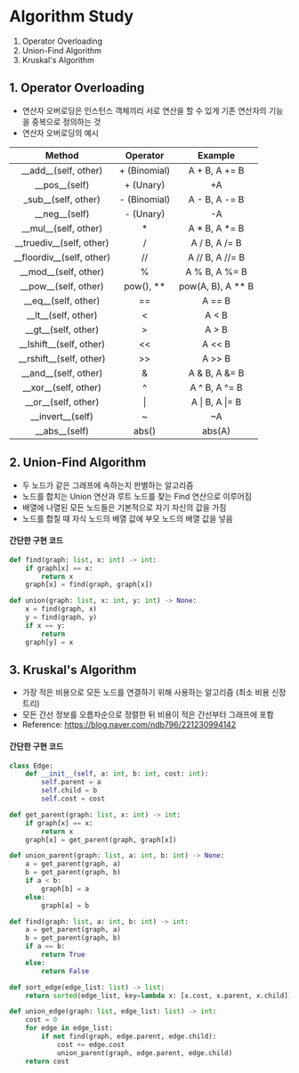 # Algorithm Study
1. Operator Overloading
2. Union-Find Algorithm
3. Kruskal's Algorithm

## 1. Operator Overloading
- 연산자 오버로딩은 인스턴스 객체끼리 서로 연산을 할 수 있게 기존 연산자의 기능을 중복으로 정의하는 것
- 연산자 오버로딩의 예시

|Method|Operator|Example|
|:----:|:------:|:-----:|
|\_\_add\_\_(self, other)|+ (Binomial)|A + B, A += B|
|\_\_pos\_\_(self)|+ (Unary)|+A|
|\_sub\_\_(self, other)|- (Binomial)|A - B, A -= B|
|\_\_neg\_\_(self)|- (Unary)|-A|
|\_\_mul\_\_(self, other)|*|A * B, A *= B|
|\_\_truediv\_\_(self, other)|/|A / B, A /= B|
|\_\_floordiv\_\_(self, other)|//|A // B, A //= B|
|\_\_mod\_\_(self, other)|%|A % B, A %= B|
|\_\_pow\_\_(self, other)|pow(), **|pow(A, B), A ** B|
|\_\_eq\_\_(self, other)|==|A == B|
|\_\_lt\_\_(self, other)|<|A < B|
|\_\_gt\_\_(self, other)|>|A > B|
|\_\_lshift\_\_(self, other)|<<|A << B|
|\_\_rshift\_\_(self, other)|>>|A >> B|
|\_\_and\_\_(self, other)|&|A & B, A &= B|
|\_\_xor\_\_(self, other)|^|A ^ B, A ^= B|
|\_\_or\_\_(self, other)|\||A \| B, A \|= B|
|\_\_invert\_\_(self)|~|~A|
|\_\_abs\_\_(self)|abs()|abs(A)|

## 2. Union-Find Algorithm
- 두 노드가 같은 그래프에 속하는지 판별하는 알고리즘
- 노드를 합치는 Union 연산과 루트 노드를 찾는 Find 연산으로 이루어짐
- 배열에 나열된 모든 노드들은 기본적으로 자기 자신의 값을 가짐
- 노드를 합칠 때 자식 노드의 배열 값에 부모 노드의 배열 값을 넣음
#### 간단한 구현 코드
```python
def find(graph: list, x: int) -> int:
    if graph[x] == x:
        return x
    graph[x] = find(graph, graph[x])

def union(graph: list, x: int, y: int) -> None:
    x = find(graph, x)
    y = find(graph, y)
    if x == y:
        return
    graph[y] = x
```

## 3. Kruskal's Algorithm
- 가장 적은 비용으로 모든 노드를 연결하기 위해 사용하는 알고리즘 (최소 비용 신장 트리)
- 모든 간선 정보를 오름차순으로 정렬한 뒤 비용이 적은 간선부터 그래프에 포함
- Reference: https://blog.naver.com/ndb796/221230994142
#### 간단한 구현 코드
```python
class Edge:
    def __init__(self, a: int, b: int, cost: int):
        self.parent = a
        self.child = b
        self.cost = cost

def get_parent(graph: list, x: int) -> int:
    if graph[x] == x:
        return x
    graph[x] = get_parent(graph, graph[x])

def union_parent(graph: list, a: int, b: int) -> None:
    a = get_parent(graph, a)
    b = get_parent(graph, b)
    if a < b:
        graph[b] = a
    else:
        graph[a] = b

def find(graph: list, a: int, b: int) -> int:
    a = get_parent(graph, a)
    b = get_parent(graph, b)
    if a == b:
        return True
    else:
        return False

def sort_edge(edge_list: list) -> list:
    return sorted(edge_list, key=lambda x: [x.cost, x.parent, x.child])

def union_edge(graph: list, edge_list: list) -> int:
    cost = 0
    for edge in edge_list:
        if not find(graph, edge.parent, edge.child):
            cost += edge.cost
            union_parent(graph, edge.parent, edge.child)
    return cost
```
